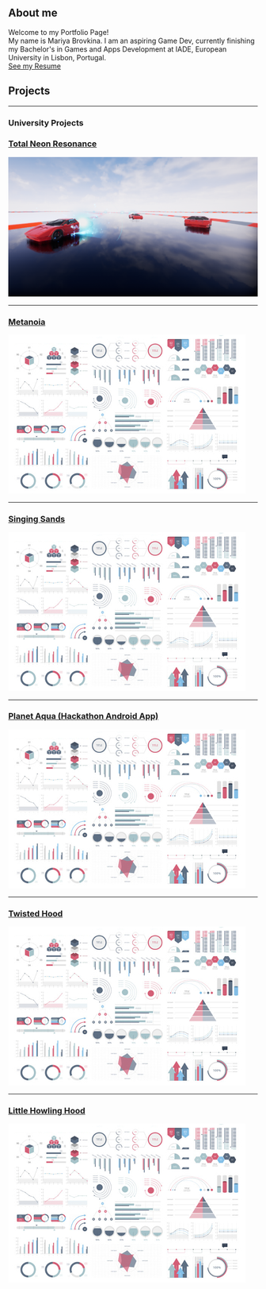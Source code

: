 ## About me

Welcome to my Portfolio Page!  
My name is Mariya Brovkina. I am an aspiring Game Dev, currently finishing my Bachelor's in Games and Apps Development at IADE, European University in Lisbon, Portugal.  
[See my Resume](/pdf/MariaBrovkinaResume.pdf)

## Projects

---

### University Projects 

### [Total Neon Resonance](/totalneonresonance)
<img src="images/tnr1.png?raw=true"/>

---
### [Metanoia](/metanoia)
<img src="images/dummy_thumbnail.jpg?raw=true"/>

---
### [Singing Sands](/singingsands)
<img src="images/dummy_thumbnail.jpg?raw=true"/>

---
### [Planet Aqua (Hackathon Android App)](/planetaqua)
<img src="images/dummy_thumbnail.jpg?raw=true"/>

---
### [Twisted Hood](/twistedhood)
<img src="images/dummy_thumbnail.jpg?raw=true"/>

---
### [Little Howling Hood](/littlehowlinghood)
<img src="images/dummy_thumbnail.jpg?raw=true"/>



<!-- Remove above link if you don't want to attibute -->
